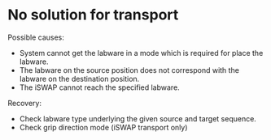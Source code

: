 # No solution for transport

Possible causes:

* System cannot get the labware in a mode which is required for place the labware.
* The labware on the source position does not correspond with the labware on the destination position.
* The iSWAP cannot reach the specified labware.

&#x20;

Recovery:

* Check labware type underlying the given source and target sequence.
* Check grip direction mode (iSWAP transport only)
